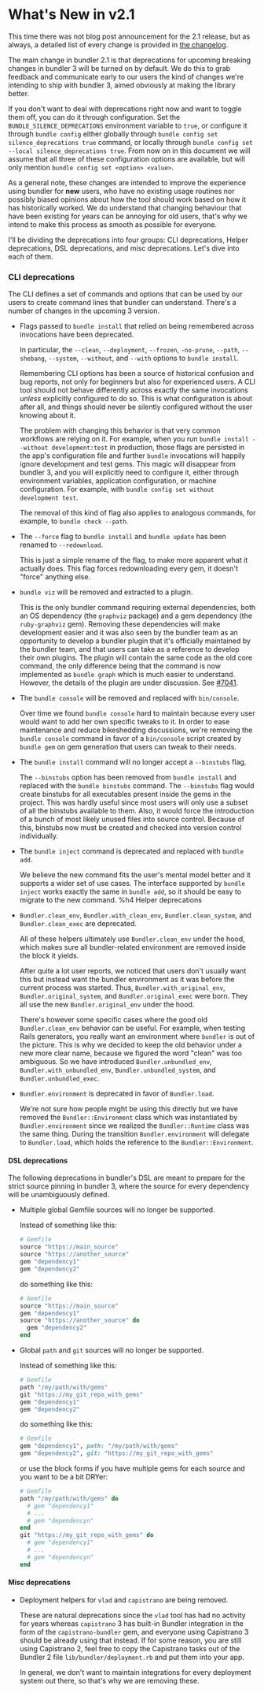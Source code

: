 # What's New in v2.1

This time there was not blog post announcement for the 2.1 release, but as
always, a detailed list of every change is provided in
[the changelog](https://github.com/rubygems/bundler/blob/2-1-stable/CHANGELOG.md).

The main change in bundler 2.1 is that deprecations for upcoming breaking
changes in bundler 3 will be turned on by default. We do this to grab
feedback and communicate early to our users the kind of changes we're
intending to ship with bundler 3, aimed obviously at making the library
better.

If you don't want to deal with deprecations right now and want to toggle
them off, you can do it through configuration. Set the
`BUNDLE_SILENCE_DEPRECATIONS` environment variable to
`true`, or configure it through `bundle config` either
globally through `bundle config set silence_deprecations true`
command, or locally through `bundle config set --local
silence_deprecations true`. From now on in this document we will
assume that all three of these configuration options are available, but will
only mention `bundle config set <option> <value>`.

As a general note, these changes are intended to improve the experience using
bundler for **new** users, who have no existing usage routines
nor possibly biased opinions about how the tool should work based on how it
has historically worked.  We do understand that changing behaviour that have
been existing for years can be annoying for old users, that's why we intend
to make this process as smooth as possible for everyone.

I'll be dividing the deprecations into four groups: CLI deprecations, Helper
deprecations, DSL deprecations, and misc deprecations. Let's dive into each of
them.

### CLI deprecations

The CLI defines a set of commands and options that can be used by our
users to create command lines that bundler can understand. There's a
number of changes in the upcoming 3 version.

- Flags passed to `bundle install` that relied on being
remembered across invocations have been deprecated.

  In particular, the `--clean`,
`--deployment`, `--frozen`,
`-no-prune`, `--path`,
`--shebang`, `--system`,
`--without`, and `--with` options to
`bundle install`.

  Remembering CLI options has been a source of historical confusion
and bug reports, not only for beginners but also for experienced
users. A CLI tool should not behave differently across exactly the
same invocations _unless_ explicitly configured to do so. This is
what configuration is about after all, and things should never be
silently configured without the user knowing about it.

  The problem with changing this behavior is that very common
workflows are relying on it. For example, when you run
`bundle install --without development:test` in
production, those flags are persisted in the app's configuration
file and further `bundle` invocations will happily
ignore development and test gems.  This magic will disappear from
bundler 3, and you will explicitly need to configure it, either
through environment variables, application configuration, or
machine configuration. For example, with `bundle config set
without development test`.

  The removal of this kind of flag also applies to analogous commands,
for example, to `bundle check --path`.

- The `--force` flag to `bundle install` and
`bundle update` has been renamed to
`--redownload`.

  This is just a simple rename of the flag, to make more apparent
what it actually does. This flag forces redownloading every gem,
it doesn't "force" anything else.

- `bundle viz` will be removed and extracted to a plugin.

  This is the only bundler command requiring external dependencies,
both an OS dependency (the `graphviz` package) and a
gem dependency (the `ruby-graphviz` gem). Removing
these dependencies will make development easier and it was also
seen by the bundler team as an opportunity to develop a bundler
plugin that it's officially maintained by the bundler team, and
that users can take as a reference to develop their own plugins.
The plugin will contain the same code as the old core command, the
only difference being that the command is now implemented as
`bundle graph` which is much easier to understand.
However, the details of the plugin are under discussion. See
[#7041](https://github.com/rubygems/bundler/issues/7041).

- The `bundle console` will be removed and replaced with
`bin/console`.

  Over time we found `bundle console` hard to maintain
because every user would want to add her own specific tweaks to
it. In order to ease maintenance and reduce bikeshedding
discussions, we're removing the `bundle console`
command in favor of a `bin/console` script created by
`bundle gem` on gem generation that users can tweak to
their needs.

- The `bundle install` command will no longer accept a
`--binstubs` flag.

  The `--binstubs` option has been removed from
`bundle install` and replaced with the `bundle
binstubs` command. The `--binstubs` flag would
create binstubs for all executables present inside the gems in the
project. This was hardly useful since most users will only use a
subset of all the binstubs available to them. Also, it would force
the introduction of a bunch of most likely unused files into
source control. Because of this, binstubs now must be created and
checked into version control individually.

- The `bundle inject` command is deprecated and replaced
with `bundle add`.

  We believe the new command fits the user's mental model better and
it supports a wider set of use cases. The interface supported by
`bundle inject` works exactly the same in `bundle
add`, so it should be easy to migrate to the new command.
%h4 Helper deprecations

- `Bundler.clean_env`,
`Bundler.with_clean_env`,
`Bundler.clean_system`, and
`Bundler.clean_exec` are deprecated.

  All of these helpers ultimately use `Bundler.clean_env`
under the hood, which makes sure all bundler-related environment
are removed inside the block it yields.

  After quite a lot user reports, we noticed that users don't
usually want this but instead want the bundler environment as it
was before the current process was started. Thus,
`Bundler.with_original_env`,
`Bundler.original_system`, and
`Bundler.original_exec` were born.  They all use the
new `Bundler.original_env` under the hood.

  There's however some specific cases where the good old
`Bundler.clean_env` behavior can be useful. For
example, when testing Rails generators, you really want an
environment where `bundler` is out of the picture. This
is why we decided to keep the old behavior under a new more clear
name, because we figured the word "clean" was too ambiguous. So we
have introduced `Bundler.unbundled_env`,
`Bundler.with_unbundled_env`,
`Bundler.unbundled_system`, and
`Bundler.unbundled_exec`.

- `Bundler.environment` is deprecated in favor of
`Bundler.load`.

  We're not sure how people might be using this directly but we have
removed the `Bundler::Environment` class which was
instantiated by `Bundler.environment` since we realized
the `Bundler::Runtime` class was the same thing. During
the transition `Bundler.environment` will delegate to
`Bundler.load`, which holds the reference to the
`Bundler::Environment`.

#### DSL deprecations

The following deprecations in bundler's DSL are meant to prepare for
the strict source pinning in bundler 3, where the source for every
dependency will be unambiguously defined.

- Multiple global Gemfile sources will no longer be supported.

  Instead of something like this:

  ~~~ruby
  # Gemfile
  source "https://main_source"
  source "https://another_source"
  gem "dependency1"
  gem "dependency2"
  ~~~

  do something like this:

  ~~~ruby
  # Gemfile
  source "https://main_source"
  gem "dependency1"
  source "https://another_source" do
    gem "dependency2"
  end
  ~~~

- Global `path` and `git` sources will no longer be supported.

  Instead of something like this:

  ~~~ruby
  # Gemfile
  path "/my/path/with/gems"
  git "https://my_git_repo_with_gems"
  gem "dependency1"
  gem "dependency2"
  ~~~

  do something like this:

  ~~~ruby
  # Gemfile
  gem "dependency1", path: "/my/path/with/gems"
  gem "dependency2", git: "https://my_git_repo_with_gems"
  ~~~

  or use the block forms if you have multiple gems for each source and
  you want to be a bit DRYer:

  ~~~ruby
  # Gemfile
  path "/my/path/with/gems" do
    # gem "dependency1"
    # ...
    # gem "dependencyn"
  end
  git "https://my_git_repo_with_gems" do
    # gem "dependency1"
    # ...
    # gem "dependencyn"
  end
  ~~~

#### Misc deprecations

- Deployment helpers for `vlad` and
`capistrano` are being removed.

  These are natural deprecations since the `vlad` tool
has had no activity for years whereas `capistrano` 3
has built-in Bundler integration in the form of the
`capistrano-bundler` gem, and everyone using Capistrano 3 should
be already using that instead. If for some reason, you are still
using Capistrano 2, feel free to copy the Capistrano tasks out of
the Bundler 2 file `lib/bundler/deployment.rb` and put
them into your app.

  In general, we don't want to maintain integrations for every
deployment system out there, so that's why we are removing these.

